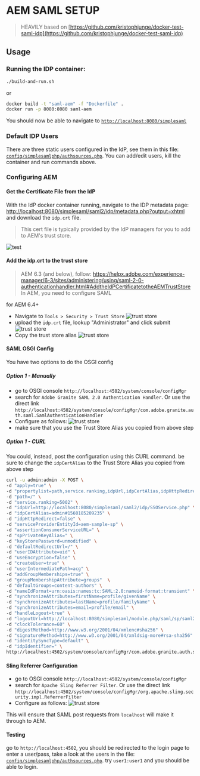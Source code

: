 # AEM SAML SETUP

> HEAVILY based on [https://github.com/kristophjunge/docker-test-saml-idp](https://github.com/kristophjunge/docker-test-saml-idp)

## Usage

### Running the IDP container:
```sh
./build-and-run.sh
```

or

```sh
docker build -t "saml-aem" -f "Dockerfile" .
docker run -p 8080:8080 saml-aem
```

You should now be able to navigate to [`http://localhost:8080/simplesaml`](http://localhost:8080/simplesaml)

### Default IDP Users
There are three static users configured in the IdP, see them in this file: [`config/simplesamlphp/authsources.php`](config/simplesamlphp/authsources.php).
You can add/edit users, kill the container and run commands above.

### Configuring AEM

#### Get the Certificate File from the IdP

With the IdP docker container running, navigate to the IDP metadata page: [http://localhost:8080/simplesaml/saml2/idp/metadata.php?output=xhtml](http://localhost:8080/simplesaml/saml2/idp/metadata.php?output=xhtml) and download the `idp.crt` file.

> This cert file is typically provided by the IdP managers for you to add to AEM's trust store.


![test](doc/idp-cert.png)

#### Add the idp.crt to the trust store

> AEM 6.3 (and below), follow: https://helpx.adobe.com/experience-manager/6-3/sites/administering/using/saml-2-0-authenticationhandler.html#AddtheIdPCertificatetotheAEMTrustStore
In AEM, you need to configure SAML

for AEM 6.4+

- Navigate to `Tools > Security > Trust Store`
![trust store](doc/trust-store.png)
- upload the `idp.crt` file, lookup "Administrator" and click submit
![trust store](doc/trust-store-1.png)
- Copy the trust store alias
![trust store](doc/trust-store-2.png)

#### SAML OSGI Config

You have two options to do the OSGI config

##### Option 1 - Manually

- go to OSGI console `http://localhost:4502/system/console/configMgr`
- search for `Adobe Granite SAML 2.0 Authentication Handler`. Or use the direct link `http://localhost:4502/system/console/configMgr/com.adobe.granite.auth.saml.SamlAuthenticationHandler`
- Configure as follows:
![trust store](doc/saml-osgi-config.png)
- make sure that you use the Trust Store Alias you copied from above step

##### Option 1 - CURL

You could, instead, post the configuration using this CURL command. be sure to change the `idpCertAlias` to the Trust Store Alias you copied from above step


```sh
curl -u admin:admin -X POST \
-d "apply=true" \
-d "propertylist=path,service.ranking,idpUrl,idpCertAlias,idpHttpRedirect,serviceProviderEntityId,assertionConsumerServiceURL,spPrivateKeyAlias,keyStorePassword,defaultRedirectUrl,userIDAttribute,useEncryption,createUser,userIntermediatePath,addGroupMemberships,groupMembershipAttribute,defaultGroups,nameIdFormat,synchronizeAttributes,handleLogout,logoutUrl,clockTolerance,digestMethod,signatureMethod,identitySyncType,idpIdentifier" \
-d "path=/" \
-d "service.ranking=5002" \
-d "idpUrl=http://localhost:8080/simplesaml/saml2/idp/SSOService.php" \
-d "idpCertAlias=admin#1560185209235" \
-d "idpHttpRedirect=false" \
-d "serviceProviderEntityId=aem-sample-sp" \
-d "assertionConsumerServiceURL=" \
-d "spPrivateKeyAlias=" \
-d "keyStorePassword=unmodified" \
-d "defaultRedirectUrl=/" \
-d "userIDAttribute=uid" \
-d "useEncryption=false" \
-d "createUser=true" \
-d "userIntermediatePath=acg" \
-d "addGroupMemberships=true" \
-d "groupMembershipAttribute=groups"  \
-d "defaultGroups=content-authors" \
-d "nameIdFormat=urn:oasis:names:tc:SAML:2.0:nameid-format:transient" \
-d "synchronizeAttributes=firstName=profile/givenName" \
-d "synchronizeAttributes=lastName=profile/familyName" \
-d "synchronizeAttributes=email=profile/email" \
-d "handleLogout=true" \
-d "logoutUrl=http://localhost:8080/simplesaml/module.php/saml/sp/saml2-logout.php/default-sp" \
-d "clockTolerance=60" \
-d "digestMethod=http://www.w3.org/2001/04/xmlenc#sha256" \
-d "signatureMethod=http://www.w3.org/2001/04/xmldsig-more#rsa-sha256" \
-d "identitySyncType=default" \
-d "idpIdentifier=" \
http://localhost:4502/system/console/configMgr/com.adobe.granite.auth.saml.SamlAuthenticationHandler
```

#### Sling Referrer Configuration

- go to OSGI console `http://localhost:4502/system/console/configMgr`
- search for `Apache Sling Referrer Filter`. Or use the direct link `http://localhost:4502/system/console/configMgr/org.apache.sling.security.impl.ReferrerFilter`
- Configure as follows:
![trust store](doc/referrer-filter.png)

This will ensure that SAML post requests from `localhost` will make it through to AEM.


#### Testing

go to `http://localhost:4502`, you should be redirected to the login page to enter a user/pass, take a look at the users in the file: [`config/simplesamlphp/authsources.php`](config/simplesamlphp/authsources.php). try `user1:user1` and you should be able to login.



